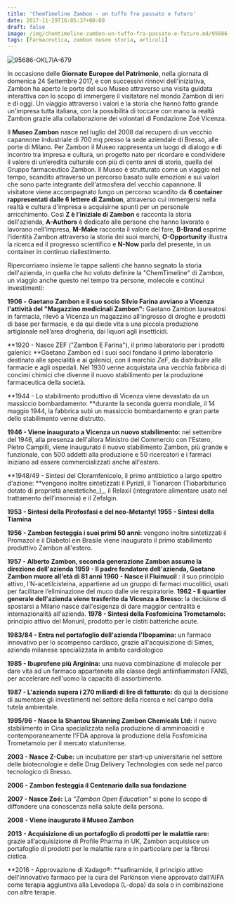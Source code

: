 ```yaml
---
title: 'ChemTimeline Zambon - un tuffo fra passato e futuro'
date: 2017-11-29T16:05:37+00:00
draft: false
image: /img/chemtimeline-zambon-un-tuffo-fra-passato-e-futuro.md/95686-okl7ia-6791.png
tags: [Farmaceutica, zambon museo storia, articoli]
---
```


![95686-OKL7IA-679](/img/chemtimeline-zambon-un-tuffo-fra-passato-e-futuro.md/95686-okl7ia-6791.png)

In occasione delle **Giornate Europee del Patrimonio**, nella giornata di domenica 24 Settembre 2017, e con successivi rinnovi dell'iniziativa, Zambon ha aperto le porte del suo Museo attraverso una visita guidata interattiva con lo scopo di immergere il visitatore nel mondo Zambon di ieri e di oggi. Un viaggio attraverso i valori e la storia che hanno fatto grande un'impresa tutta italiana, con la possibilità di toccare con mano la realtà Zambon grazie alla collaborazione dei volontari di Fondazione Zoé Vicenza.

Il **Museo Zambon** nasce nel luglio del 2008 dal recupero di un vecchio capannone industriale di 700 mq presso la sede aziendale di Bresso, alle porte di Milano. Per Zambon il Museo rappresenta un luogo di dialogo e di incontro tra impresa e cultura, un progetto nato per ricordare e condividere il valore di un’eredità culturale con più di cento anni di storia, quella del Gruppo farmaceutico Zambon.  Il Museo è strutturato come un viaggio nel tempo, scandito attraverso un percorso basato sulle emozioni e sui valori che sono parte integrante dell'atmosfera del vecchio capannone. Il visitatore viene accompagnato lungo un percorso scandito da **6 container rappresentati dalle 6 lettere di Zambon**, attraverso cui immergersi nella realtà e cultura d'impresa e acquisirne spunti per un personale arricchimento. Così **Z è l’iniziale di Zambon** e racconta la storia dell'azienda, **A-Authors** è dedicato alle persone che hanno lavorato e lavorano nell'impresa, **M-Make** racconta il valore del fare, **B-Brand** esprime l’identità Zambon attraverso la storia dei suoi marchi, **O-Opportunity** illustra la ricerca ed il progresso scientifico e **N-Now** parla del presente, in un container in continuo riallestimento.

Ripercorriamo insieme le tappe salienti che hanno segnato la storia dell'azienda, in quella che ho voluto definire la "ChemTimeline" di Zambon, un viaggio anche questo nel tempo tra persone, molecole e continui investimenti:

**1906 -** **Gaetano Zambon e il suo socio Silvio Farina avviano a Vicenza l'attività del "Magazzino medicinali Zambon":** Gaetano Zambon laureatosi in farmacia, rilevò a Vicenza un magazzino all’ingrosso di droghe e prodotti di base per farmacie, e da qui diede vita a una piccola produzione artigianale nell’area drogheria, dai liquori agli insetticidi.

**1920 - Nasce ZEF ("Zambon E Farina"), il primo laboratorio per i prodotti galenici: **Gaetano Zambon ed i suoi soci fondano il primo laboratorio destinato alle specialità e ai galenici, con il marchio _ZeF_, da distribuire alle farmacie e agli ospedali. Nel 1930 venne acquistata una vecchia fabbrica di concimi chimici che divenne il nuovo stabilimento per la produzione farmaceutica della società.

**1944 - Lo stabilimento produttivo di Vicenza viene devastato da un massiccio bombardamento: **durante la seconda guerra mondiale, il 14 maggio 1944, la fabbrica subì un massiccio bombardamento e gran parte dello stabilimento venne distrutto.

**1946 - Viene inaugurato a Vicenza un nuovo stabilimento:** nel settembre del 1946, alla presenza dell'allora Ministro del Commercio con l'Estero, Pietro Campilli, viene inaugurato il nuovo stabilimento Zambon, più grande e funzionale, con 500 addetti alla produzione e 50 ricercatori e i farmaci iniziano ad essere commercializzati anche all'estero.

**1948/49 - Sintesi del Cloramfenicolo, il primo antibiotico a largo spettro d'azione: **vengono inoltre sintetizzati il Pyrizil, il Tionarcon (Tiobarbiturico dotato di proprietà anestetiche_)_, il Relaxil (integratore alimentare usato nel trattamento dell’insonnia) e il Zefalgin.

**1953 - Sintesi della Pirofosfasi e del neo-Metantyl** **1955 - Sintesi della Tiamina**

**1956 - Zambon festeggia i suoi primi 50 anni:** vengono inoltre sintetizzati il Promazol e il Diabetol ein Brasile viene inaugurato il primo stabilimento produttivo Zambon all'estero.

**1957 - Alberto Zambon, seconda generazione Zambon assume la direzione dell'azienda** **1959 - Il padre fondatore dell'azienda, Gaetano Zambon muore all'età di 81 anni** **1960 - Nasce il Fluimucil** : il suo principio attivo, l'N-acetilcisteina, appartiene ad un gruppo di farmaci mucolitici, usati per facilitare l’eliminazione del muco dalle vie respiratorie. **1962 - Il quartier generale dell'azienda viene trasferito da Vicenza a Bresso:** la decisione di spostarsi a Milano nasce dall'esigenza di dare maggior centralità e internazionalità all'azienda. **1978 - Sintesi della Fosfomicina Trometamolo:** principio attivo del Monuril, prodotto per le cistiti batteriche acute.

**1983/84 - Entra nel portafoglio dell'azienda l'Ibopamina:** un farmaco innovativo per lo scompenso cardiaco, grazie all'acquisizione di Simes, azienda milanese specializzata in ambito cardiologico

**1985 - Ibuprofene più Arginina:** una nuova combinazione di molecole per dare vita ad un farmaco appartenete alla classe degli antiinfiammatori FANS, per accelerare nell'uomo la capacità di assorbimento.

**1987 - L'azienda supera i 270 miliardi di lire di fatturato:** da qui la decisione di aumentare gli investimenti nel settore della ricerca e nel campo della tutela ambientale.

**1995/96 - Nasce la Shantou Shanning Zambon Chemicals Ltd:** il nuovo stabilimento in Cina specializzata nella produzione di amminoacidi e contemporaneamente l'FDA approva la produzione della Fosfomicina Trometamolo per il mercato statunitense.

**2003 - Nasce Z-Cube:** un incubatore per start-up universitarie nel settore delle biotecnologie e delle Drug Delivery Technologies con sede nel parco tecnologico di Bresso.

**2006 - Zambon festeggia il Centenario dalla sua fondazione**

**2007 - Nasce Zoé:**  La _"Zambon Open Education"_ si pone lo scopo di diffondere una conoscenza  nella salute della persona.

**2008 - Viene inaugurato il Museo Zambon**

**2013 - Acquisizione di un portafoglio di prodotti per le malattie rare:** grazie all’acquisizione di Profile Pharma in UK, Zambon acquisisce un portafoglio di prodotti per le malattie rare e in particolare per la fibrosi cistica.

**2016 - Approvazione di Xadago®: **safinamide, il principio attivo dell'innovativo farmaco per la cura del Parkinson viene approvato dall'AIFA come terapia aggiuntiva alla Levodopa (L-dopa) da sola o in combinazione con altre terapie.